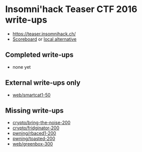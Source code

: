 # Insomni'hack Teaser CTF 2016 write-ups

* <https://teaser.insomnihack.ch/>
* [Scoreboard](https://teaser.insomnihack.ch/) or [local alternative](TODOLOCAL)

## Completed write-ups

* none yet

## External write-ups only

* [web/smartcat1-50](web/smartcat1-50)

## Missing write-ups

* [crypto/bring-the-noise-200](crypto/bring-the-noise-200)
* [crypto/fridginator-200](crypto/fridginator-200)
* [pwning/rbaced1-200](pwning/rbaced1-200)
* [pwning/toasted-200](pwning/toasted-200)
* [web/greenbox-300](web/greenbox-300)